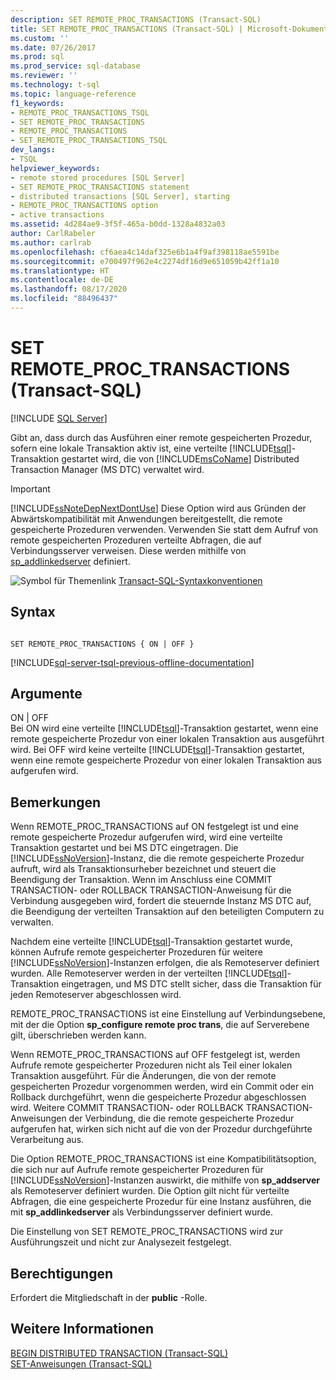 ```yaml
---
description: SET REMOTE_PROC_TRANSACTIONS (Transact-SQL)
title: SET REMOTE_PROC_TRANSACTIONS (Transact-SQL) | Microsoft-Dokumentation
ms.custom: ''
ms.date: 07/26/2017
ms.prod: sql
ms.prod_service: sql-database
ms.reviewer: ''
ms.technology: t-sql
ms.topic: language-reference
f1_keywords:
- REMOTE_PROC_TRANSACTIONS_TSQL
- SET REMOTE_PROC_TRANSACTIONS
- REMOTE_PROC_TRANSACTIONS
- SET_REMOTE_PROC_TRANSACTIONS_TSQL
dev_langs:
- TSQL
helpviewer_keywords:
- remote stored procedures [SQL Server]
- SET REMOTE_PROC_TRANSACTIONS statement
- distributed transactions [SQL Server], starting
- REMOTE_PROC_TRANSACTIONS option
- active transactions
ms.assetid: 4d284ae9-3f5f-465a-b0dd-1328a4832a03
author: CarlRabeler
ms.author: carlrab
ms.openlocfilehash: cf6aea4c14daf325e6b1a4f9af398118ae5591be
ms.sourcegitcommit: e700497f962e4c2274df16d9e651059b42ff1a10
ms.translationtype: HT
ms.contentlocale: de-DE
ms.lasthandoff: 08/17/2020
ms.locfileid: "88496437"
---
```

# <a name="set-remote_proc_transactions-transact-sql"></a>SET REMOTE_PROC_TRANSACTIONS (Transact-SQL)
[!INCLUDE [SQL Server](../../includes/applies-to-version/sqlserver.md)]

  Gibt an, dass durch das Ausführen einer remote gespeicherten Prozedur, sofern eine lokale Transaktion aktiv ist, eine verteilte [!INCLUDE[tsql](../../includes/tsql-md.md)]-Transaktion gestartet wird, die von [!INCLUDE[msCoName](../../includes/msconame-md.md)] Distributed Transaction Manager (MS DTC) verwaltet wird.  
  
> [!IMPORTANT]  
>  [!INCLUDE[ssNoteDepNextDontUse](../../includes/ssnotedepnextdontuse-md.md)] Diese Option wird aus Gründen der Abwärtskompatibilität mit Anwendungen bereitgestellt, die remote gespeicherte Prozeduren verwenden. Verwenden Sie statt dem Aufruf von remote gespeicherten Prozeduren verteilte Abfragen, die auf Verbindungsserver verweisen. Diese werden mithilfe von [sp_addlinkedserver](../../relational-databases/system-stored-procedures/sp-addlinkedserver-transact-sql.md) definiert.  
  
 ![Symbol für Themenlink](../../database-engine/configure-windows/media/topic-link.gif "Symbol für Themenlink") [Transact-SQL-Syntaxkonventionen](../../t-sql/language-elements/transact-sql-syntax-conventions-transact-sql.md)  
  
## <a name="syntax"></a>Syntax  
  
```syntaxsql
  
SET REMOTE_PROC_TRANSACTIONS { ON | OFF }   
```  
  
[!INCLUDE[sql-server-tsql-previous-offline-documentation](../../includes/sql-server-tsql-previous-offline-documentation.md)]

## <a name="arguments"></a>Argumente
 ON | OFF  
 Bei ON wird eine verteilte [!INCLUDE[tsql](../../includes/tsql-md.md)]-Transaktion gestartet, wenn eine remote gespeicherte Prozedur von einer lokalen Transaktion aus ausgeführt wird. Bei OFF wird keine verteilte [!INCLUDE[tsql](../../includes/tsql-md.md)]-Transaktion gestartet, wenn eine remote gespeicherte Prozedur von einer lokalen Transaktion aus aufgerufen wird.  
  
## <a name="remarks"></a>Bemerkungen  
 Wenn REMOTE_PROC_TRANSACTIONS auf ON festgelegt ist und eine remote gespeicherte Prozedur aufgerufen wird, wird eine verteilte Transaktion gestartet und bei MS DTC eingetragen. Die [!INCLUDE[ssNoVersion](../../includes/ssnoversion-md.md)]-Instanz, die die remote gespeicherte Prozedur aufruft, wird als Transaktionsurheber bezeichnet und steuert die Beendigung der Transaktion. Wenn im Anschluss eine COMMIT TRANSACTION- oder ROLLBACK TRANSACTION-Anweisung für die Verbindung ausgegeben wird, fordert die steuernde Instanz MS DTC auf, die Beendigung der verteilten Transaktion auf den beteiligten Computern zu verwalten.  
  
 Nachdem eine verteilte [!INCLUDE[tsql](../../includes/tsql-md.md)]-Transaktion gestartet wurde, können Aufrufe remote gespeicherter Prozeduren für weitere [!INCLUDE[ssNoVersion](../../includes/ssnoversion-md.md)]-Instanzen erfolgen, die als Remoteserver definiert wurden. Alle Remoteserver werden in der verteilten [!INCLUDE[tsql](../../includes/tsql-md.md)]-Transaktion eingetragen, und MS DTC stellt sicher, dass die Transaktion für jeden Remoteserver abgeschlossen wird.  
  
 REMOTE_PROC_TRANSACTIONS ist eine Einstellung auf Verbindungsebene, mit der die Option **sp_configure remote proc trans**, die auf Serverebene gilt, überschrieben werden kann.  
  
 Wenn REMOTE_PROC_TRANSACTIONS auf OFF festgelegt ist, werden Aufrufe remote gespeicherter Prozeduren nicht als Teil einer lokalen Transaktion ausgeführt. Für die Änderungen, die von der remote gespeicherten Prozedur vorgenommen werden, wird ein Commit oder ein Rollback durchgeführt, wenn die gespeicherte Prozedur abgeschlossen wird. Weitere COMMIT TRANSACTION- oder ROLLBACK TRANSACTION-Anweisungen der Verbindung, die die remote gespeicherte Prozedur aufgerufen hat, wirken sich nicht  auf die von der Prozedur durchgeführte Verarbeitung aus.  
  
 Die Option REMOTE_PROC_TRANSACTIONS ist eine Kompatibilitätsoption, die sich nur auf Aufrufe remote gespeicherter Prozeduren für [!INCLUDE[ssNoVersion](../../includes/ssnoversion-md.md)]-Instanzen auswirkt, die mithilfe von **sp_addserver** als Remoteserver definiert wurden. Die Option gilt nicht für verteilte Abfragen, die eine gespeicherte Prozedur für eine Instanz ausführen, die mit **sp_addlinkedserver** als Verbindungsserver definiert wurde.  
  
 Die Einstellung von SET REMOTE_PROC_TRANSACTIONS wird zur Ausführungszeit und nicht zur Analysezeit festgelegt.  
  
## <a name="permissions"></a>Berechtigungen  
 Erfordert die Mitgliedschaft in der **public** -Rolle.  
  
## <a name="see-also"></a>Weitere Informationen  
 [BEGIN DISTRIBUTED TRANSACTION &#40;Transact-SQL&#41;](../../t-sql/language-elements/begin-distributed-transaction-transact-sql.md)   
 [SET-Anweisungen &#40;Transact-SQL&#41;](../../t-sql/statements/set-statements-transact-sql.md)  
  
  
